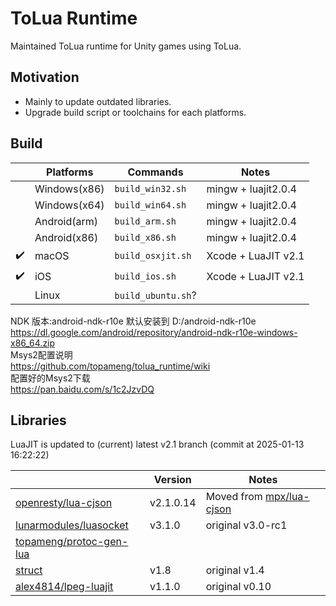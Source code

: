 ToLua Runtime
=============
Maintained ToLua runtime for Unity games using ToLua.

Motivation
----------
- Mainly to update outdated libraries.
- Upgrade build script or toolchains for each platforms.

Build
-----
|                    | Platforms    | Commands           | Notes               |
| :----------------- | ------------ | ------------------ | ------------------- |
|                    | Windows(x86) | `build_win32.sh`   | mingw + luajit2.0.4 |
|                    | Windows(x64) | `build_win64.sh`   | mingw + luajit2.0.4 |
|                    | Android(arm) | `build_arm.sh`     | mingw + luajit2.0.4 |
|                    | Android(x86) | `build_x86.sh`     | mingw + luajit2.0.4 |
| :heavy_check_mark: | macOS        | `build_osxjit.sh`  | Xcode + LuaJIT v2.1 |
| :heavy_check_mark: | iOS          | `build_ios.sh`     | Xcode + LuaJIT v2.1 |
|                    | Linux        | `build_ubuntu.sh`? |                     |

NDK 版本:android-ndk-r10e 默认安装到 D:/android-ndk-r10e<br>
https://dl.google.com/android/repository/android-ndk-r10e-windows-x86_64.zip<br>
Msys2配置说明<br>
https://github.com/topameng/tolua_runtime/wiki<br>
配置好的Msys2下载<br>
https://pan.baidu.com/s/1c2JzvDQ<br>

Libraries
---------
LuaJIT is updated to (current) latest v2.1 branch (commit at 2025-01-13 16:22:22)

|                              | Version   | Notes                         |
| ---------------------------- | --------- | ----------------------------- |
| [openresty/lua-cjson][1]     | v2.1.0.14 | Moved from [mpx/lua-cjson][2] |
| [lunarmodules/luasocket][3]  | v3.1.0    | original v3.0-rc1             |
| [topameng/protoc-gen-lua][4] |           |                               |
| [struct][5]                  | v1.8      | original v1.4                 |
| [alex4814/lpeg-luajit][6]    | v1.1.0    | original v0.10                |

[1]: https://github.com/openresty/lua-cjson/tree/2.1.0.14
[2]: https://github.com/mpx/lua-cjson
[3]: https://github.com/lunarmodules/luasocket/tree/v3.1.0
[4]: https://github.com/topameng/protoc-gen-lua
[5]: http://www.inf.puc-rio.br/~roberto/struct/
[6]: https://github.com/alex4814/lpeg-luajit
